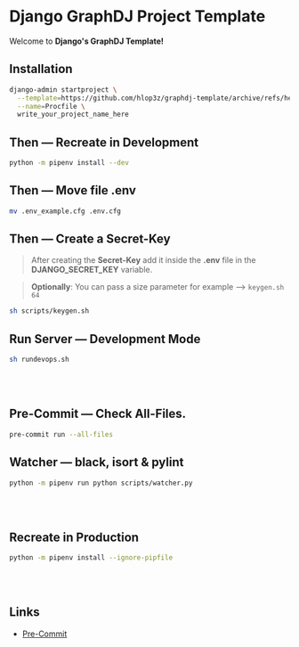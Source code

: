 # Django GraphDJ Project Template

Welcome to **Django's GraphDJ Template!**

## Installation
```sh
django-admin startproject \
  --template=https://github.com/hlop3z/graphdj-template/archive/refs/heads/main.zip \
  --name=Procfile \
  write_your_project_name_here
```

## Then — Recreate in **Development**
```sh
python -m pipenv install --dev
```

## Then — Move file **.env**
```sh
mv .env_example.cfg .env.cfg
```

## Then — Create a **Secret-Key**
> After creating the **Secret-Key** add it inside the **.env** file in the **DJANGO_SECRET_KEY** variable.

> **Optionally**: You can pass a size parameter for example —> `keygen.sh 64`
```sh
sh scripts/keygen.sh
```

## Run Server — Development Mode
```sh
sh rundevops.sh
```

<br/><br/>

## Pre-Commit — Check All-Files.
```sh
pre-commit run --all-files
```

## Watcher — black, isort & pylint
```sh
python -m pipenv run python scripts/watcher.py
```

<br/><br/>

## Recreate in **Production**
```sh
python -m pipenv install --ignore-pipfile
```

<br/><br/>

## Links
* [Pre-Commit](https://github.com/pre-commit/pre-commit)
